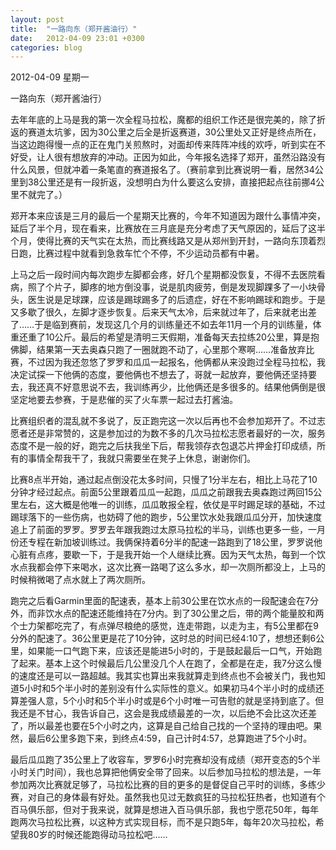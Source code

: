 ```yaml
---
layout: post
title:  "一路向东（郑开酱油行）"
date:   2012-04-09 23:01 +0300
categories: blog
---
```


2012-04-09 星期一

一路向东（郑开酱油行）

去年年底的上马是我的第一次全程马拉松，魔都的组织工作还是很完美的，除了折返的赛道太坑爹，因为30公里之后全是折返赛道，30公里处又正好是终点所在，当这边跑得慢一点的正在鬼门关煎熬时，对面却传来阵阵冲线的欢呼，听到实在不好受，让人很有想放弃的冲动。正因为如此，今年报名选择了郑开，虽然沿路没有什么风景，但就冲着一条笔直的赛道报名了。（赛前拿到比赛说明一看，居然34公里到38公里还是有一段折返，没想明白为什么要这么安排，直接把起点往前挪4公里不就完了。）

郑开本来应该是三月的最后一个星期天比赛的，今年不知道因为跟什么事情冲突，延后了半个月，现在看来，比赛放在三月底是充分考虑了天气原因的，延后了这半个月，使得比赛的天气实在太热，而比赛线路又是从郑州到开封，一路向东顶着烈日跑，比赛过程中就看到急救车忙个不停，不少运动员都有中暑。

上马之后一段时间内每次跑步左脚都会疼，好几个星期都没恢复，不得不去医院看病，照了个片子，脚疼的地方倒没事，说是肌肉疲劳，倒是发现脚踝多了一小块骨头，医生说是足球踝，应该是踢球踢多了的后遗症，好在不影响踢球和跑步。于是又多歇了很久，左脚才逐步恢复。后来天气太冷，后来就过年了，后来就老出差了……于是临到赛前，发现这几个月的训练量还不如去年11月一个月的训练量，体重还重了10公斤。最后的希望是清明三天假期，准备每天去拉练20公里，算是抱佛脚，结果第一天去奥森只跑了一圈就跑不动了，心里那个寒啊……准备放弃比赛，不过因为我还忽悠了罗罗和瓜瓜一起报名，他俩都从来没跑过全程马拉松，我决定试探一下他俩的态度，要他俩也不想去了，哥就一起放弃，要他俩还坚持要去，我还真不好意思说不去，我训练再少，比他俩还是多很多的。结果他俩倒是很坚定地要去参赛，于是悲催的买了火车票一起过去打酱油。

比赛组织者的混乱就不多说了，反正跑完这一次以后再也不会参加郑开了。不过志愿者还是非常赞的，这是参加过的为数不多的几次马拉松志愿者最好的一次，服务态度不是一般的好，跑完之后扶我坐下后，帮我领存衣包退芯片押金打印成绩，所有的事情全帮我干了，我就只需要坐在凳子上休息，谢谢你们。

比赛8点半开始，通过起点倒没花太多时间，只慢了1分半左右，相比上马花了10分钟才经过起点。前面5公里跟着瓜瓜一起跑，瓜瓜之前跟我去奥森跑过两回15公里左右，这大概是他唯一的训练，瓜瓜敢报全程，依仗是平时踢足球的基础，不过踢球落下的一些伤病，也妨碍了他的跑步，5公里饮水处我跟瓜瓜分开，加快速度追上了前面的罗罗。罗罗去年跟我跑过太原马拉松的半马，训练也更多一些，一月份还专程在新加坡训练过。我俩保持着6分半的配速一路跑到了18公里，罗罗说他心脏有点疼，要歇一下，于是我开始一个人继续比赛。因为天气太热，每到一个饮水点我都会停下来喝水，这次比赛一路喝了这么多水，却一次厕所都没上，上马的时候稍微喝了点水就上了两次厕所。

跑完之后看Garmin里面的配速表，基本上前30公里在饮水点的一段配速会在7分外，而非饮水点的配速还能维持在7分内。到了30公里之后，带的两个能量胶和两个士力架都吃完了，有点弹尽粮绝的感觉，连走带跑，以走为主，有5公里都在9分外的配速了。36公里更是花了10分钟，这时总的时间已经4:10了，想想还剩6公里，如果能一口气跑下来，应该还是能进5小时的，于是鼓起最后一口气，开始跑了起来。基本上这个时候最后几公里没几个人在跑了，全都是在走，我7分这么慢的速度还是可以一路超越。我其实也算出来我就算走到终点也不会被关门，我也知道5小时和5个半小时的差别没有什么实际性的意义。如果初马4个半小时的成绩还算差强人意，5个小时和5个半小时或是6个小时唯一可告慰的就是坚持到底了。但我还是不甘心，我告诉自己，这会是我成绩最差的一次，以后绝不会比这次还差了，所以最差也要在5个小时之内，这算是自己给自己找的一个坚持的理由吧。果然，最后6公里多跑下来，到终点4:59，自己计时4:57，总算跑进了5个小时。

最后瓜瓜跑了35公里上了收容车，罗罗6小时完赛却没有成绩（郑开变态的5个半小时关门时间），我也总算把他俩安全带了回来。以后参加马拉松的想法是，一年参加两次比赛就足够了，马拉松比赛的目的更多的是督促自己平时的训练，多练少赛，对自己的身体最有好处。虽然我也见过无数疯狂的马拉松狂热者，也知道有个百马俱乐部，但对于我来说，就算是想进入百马俱乐部，我也宁愿花50年，每年跑两次马拉松比赛，以这种方式实现目标，而不是只跑5年，每年20次马拉松，希望我80岁的时候还能跑得动马拉松吧……
